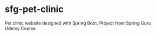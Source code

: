 # sfg-pet-clinic
Pet clinic website designed with Spring Boot. Project from Spring Guru Udemy Course
